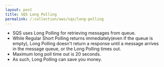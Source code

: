 ```yaml
---
layout: post
title: SQS Long Polling
permalink: /:collection/aws/sqs/long-polling
---
```


- SQS uses Long Polling for retrieving messages from queue.
- While Regular Short Polling returns immediately(even if the queue is empty), Long Polling doesn't return a response until a message arrives in the message queue, or the Long Polling times out.
- Maximum long poll time out is 20 seconds.
- As such, Long Polling can save you money.